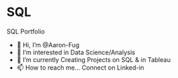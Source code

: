 # SQL
SQL Portfolio
- 👋 Hi, I’m @Aaron-Fug
- 👀 I’m interested in Data Science/Analysis
- 🌱 I’m currently Creating Projects on SQL & in Tableau
- 📫 How to reach me... Connect on Linked-in
